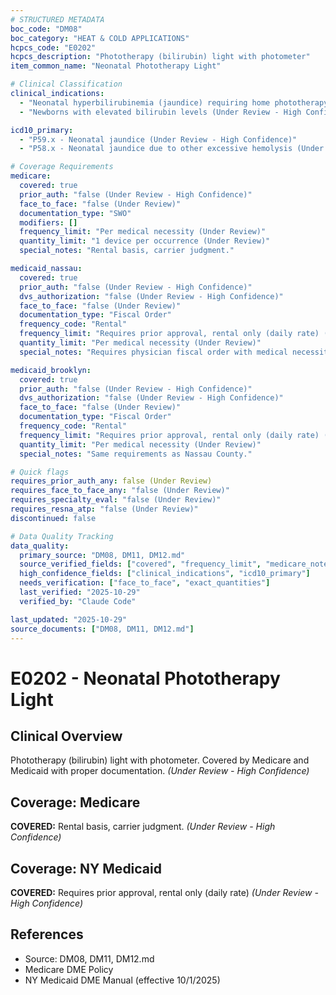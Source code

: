 ```yaml
---
# STRUCTURED METADATA
boc_code: "DM08"
boc_category: "HEAT & COLD APPLICATIONS"
hcpcs_code: "E0202"
hcpcs_description: "Phototherapy (bilirubin) light with photometer"
item_common_name: "Neonatal Phototherapy Light"

# Clinical Classification
clinical_indications:
  - "Neonatal hyperbilirubinemia (jaundice) requiring home phototherapy (Under Review - High Confidence)"
  - "Newborns with elevated bilirubin levels (Under Review - High Confidence)"

icd10_primary:
  - "P59.x - Neonatal jaundice (Under Review - High Confidence)"
  - "P58.x - Neonatal jaundice due to other excessive hemolysis (Under Review - High Confidence)"

# Coverage Requirements
medicare:
  covered: true
  prior_auth: "false (Under Review - High Confidence)"
  face_to_face: "false (Under Review)"
  documentation_type: "SWO"
  modifiers: []
  frequency_limit: "Per medical necessity (Under Review)"
  quantity_limit: "1 device per occurrence (Under Review)"
  special_notes: "Rental basis, carrier judgment."

medicaid_nassau:
  covered: true
  prior_auth: "false (Under Review - High Confidence)"
  dvs_authorization: "false (Under Review - High Confidence)"
  face_to_face: "false (Under Review)"
  documentation_type: "Fiscal Order"
  frequency_code: "Rental"
  frequency_limit: "Requires prior approval, rental only (daily rate) (Under Review - High Confidence)"
  quantity_limit: "Per medical necessity (Under Review)"
  special_notes: "Requires physician fiscal order with medical necessity documentation."

medicaid_brooklyn:
  covered: true
  prior_auth: "false (Under Review - High Confidence)"
  dvs_authorization: "false (Under Review - High Confidence)"
  face_to_face: "false (Under Review)"
  documentation_type: "Fiscal Order"
  frequency_code: "Rental"
  frequency_limit: "Requires prior approval, rental only (daily rate) (Under Review - High Confidence)"
  quantity_limit: "Per medical necessity (Under Review)"
  special_notes: "Same requirements as Nassau County."

# Quick flags
requires_prior_auth_any: false (Under Review)
requires_face_to_face_any: "false (Under Review)"
requires_specialty_eval: "false (Under Review)"
requires_resna_atp: "false (Under Review)"
discontinued: false

# Data Quality Tracking
data_quality:
  primary_source: "DM08, DM11, DM12.md"
  source_verified_fields: ["covered", "frequency_limit", "medicare_notes", "medicaid_notes"]
  high_confidence_fields: ["clinical_indications", "icd10_primary"]
  needs_verification: ["face_to_face", "exact_quantities"]
  last_verified: "2025-10-29"
  verified_by: "Claude Code"

last_updated: "2025-10-29"
source_documents: ["DM08, DM11, DM12.md"]
---
```


# E0202 - Neonatal Phototherapy Light

## Clinical Overview
Phototherapy (bilirubin) light with photometer. Covered by Medicare and Medicaid with proper documentation. *(Under Review - High Confidence)*

## Coverage: Medicare
**COVERED:** Rental basis, carrier judgment. *(Under Review - High Confidence)*

## Coverage: NY Medicaid
**COVERED:** Requires prior approval, rental only (daily rate) *(Under Review - High Confidence)*

## References
- Source: DM08, DM11, DM12.md
- Medicare DME Policy
- NY Medicaid DME Manual (effective 10/1/2025)
